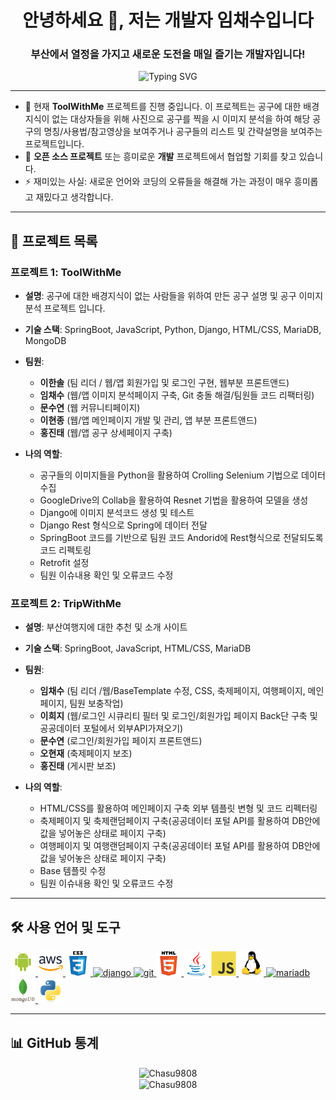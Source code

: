 <h1 align="center">안녕하세요 👋, 저는 개발자 임채수입니다</h1>
<h3 align="center">부산에서 열정을 가지고 새로운 도전을 매일 즐기는 개발자입니다!</h3>

<p align="center">
  <img src="https://readme-typing-svg.herokuapp.com?font=Roboto&color=00C0FF&size=22&center=true&vCenter=true&lines=제+GitHub+프로필에+오신+것을+환영합니다!;매일+새로운+것을+배우며;재밌는+프로젝트협업을+기대합니다!" alt="Typing SVG" />
</p>

---

- 🔭 현재 **ToolWithMe** 프로젝트를 진행 중입니다. 이 프로젝트는 공구에 대한 배경지식이 없는 대상자들을 위해 사진으로 공구를 찍을 시
  이미지 분석을 하여 해당 공구의 명칭/사용법/참고영상을 보여주거나 공구들의 리스트 및 간략설명을 보여주는 프로젝트입니다.
- 👯 **오픈 소스 프로젝트** 또는 흥미로운 **개발** 프로젝트에서 협업할 기회를 찾고 있습니다.
- ⚡ 재미있는 사실: 새로운 언어와 코딩의 오류들을 해결해 가는 과정이 매우 흥미롭고 재밌다고 생각합니다.

---

<h2>💼 프로젝트 목록</h2>

### 프로젝트 1: **ToolWithMe**
- **설명**: 공구에 대한 배경지식이 없는 사람들을 위하여 만든 공구 설명 및 공구 이미지 분석 프로젝트 입니다.
- **기술 스택**: SpringBoot, JavaScript, Python, Django, HTML/CSS, MariaDB, MongoDB
- **팀원**:
  - **이한솔** (팀 리더 / 웹/앱 회원가입 및 로그인 구현, 웹부분 프론트앤드)
  - **임채수** (웹/앱 이미지 분석페이지 구축, Git 충돌 해결/팀원들 코드 리팩터링)
  - **문수연** (웹 커뮤니티페이지)
  - **이현종** (웹/앱 메인페이지 개발 및 관리, 앱 부분 프론트앤드)
  - **홍진태** (웹/앱 공구 상세페이지 구축)
  
- **나의 역할**:
  - 공구들의 이미지들을 Python을 활용하여 Crolling Selenium 기법으로 데이터 수집 
  - GoogleDrive의 Collab을 활용하여 Resnet 기법을 활용하여 모델을 생성
  - Django에 이미지 분석코드 생성 및 테스트
  - Django Rest 형식으로 Spring에 데이터 전달
  - SpringBoot 코드를 기반으로 팀원 코드 Andorid에 Rest형식으로 전달되도록 코드 리펙토링
  - Retrofit 설정
  - 팀원 이슈내용 확인 및 오류코드 수정
 
### 프로젝트 2: **TripWithMe**
- **설명**: 부산여행지에 대한 추천 및 소개 사이트
- **기술 스택**: SpringBoot, JavaScript, HTML/CSS, MariaDB
- **팀원**:
  - **임채수** (팀 리더 /웹/BaseTemplate 수정, CSS, 축제페이지, 여행페이지, 메인페이지, 팀원 보충작업)
  - **이희지** (웹/로그인 시큐리티 필터 및 로그인/회원가입 페이지 Back단 구축 및 공공데이터 포털에서 외부API가져오기)
  - **문수연** (로그인/회원가입 페이지 프론트앤드)
  - **오현재** (축제페이지 보조)
  - **홍진태** (게시판 보조)
  
- **나의 역할**:
  - HTML/CSS를 활용하여 메인페이지 구축 외부 템플릿 변형 및 코드 리펙터링
  - 축제페이지 및 축제랜덤페이지 구축(공공데이터 포털 API를 활용하여 DB안에 값을 넣어놓은 상태로 페이지 구축)
  - 여행페이지 및 여행랜덤페이지 구축(공공데이터 포털 API를 활용하여 DB안에 값을 넣어놓은 상태로 페이지 구축)
  - Base 템플릿 수정 
  - 팀원 이슈내용 확인 및 오류코드 수정

---

<h2>🛠 사용 언어 및 도구</h2>
<p align="left"> 
  <a href="https://developer.android.com" target="_blank" rel="noreferrer"> <img src="https://raw.githubusercontent.com/devicons/devicon/master/icons/android/android-original-wordmark.svg" alt="android" width="40" height="40"/> </a>
  <a href="https://aws.amazon.com" target="_blank" rel="noreferrer"> <img src="https://raw.githubusercontent.com/devicons/devicon/master/icons/amazonwebservices/amazonwebservices-original-wordmark.svg" alt="aws" width="40" height="40"/> </a> 
  <a href="https://www.w3schools.com/css/" target="_blank" rel="noreferrer"> <img src="https://raw.githubusercontent.com/devicons/devicon/master/icons/css3/css3-original-wordmark.svg" alt="css3" width="40" height="40"/> </a> 
  <a href="https://www.djangoproject.com/" target="_blank" rel="noreferrer"> <img src="https://cdn.worldvectorlogo.com/logos/django.svg" alt="django" width="40" height="40"/> </a> 
  <a href="https://git-scm.com/" target="_blank" rel="noreferrer"> <img src="https://www.vectorlogo.zone/logos/git-scm/git-scm-icon.svg" alt="git" width="40" height="40"/> </a> 
  <a href="https://www.w3.org/html/" target="_blank" rel="noreferrer"> <img src="https://raw.githubusercontent.com/devicons/devicon/master/icons/html5/html5-original-wordmark.svg" alt="html5" width="40" height="40"/> </a> 
  <a href="https://www.java.com" target="_blank" rel="noreferrer"> <img src="https://raw.githubusercontent.com/devicons/devicon/master/icons/java/java-original.svg" alt="java" width="40" height="40"/> </a> 
  <a href="https://developer.mozilla.org/en-US/docs/Web/JavaScript" target="_blank" rel="noreferrer"> <img src="https://raw.githubusercontent.com/devicons/devicon/master/icons/javascript/javascript-original.svg" alt="javascript" width="40" height="40"/> </a> 
  <a href="https://www.linux.org/" target="_blank" rel="noreferrer"> <img src="https://raw.githubusercontent.com/devicons/devicon/master/icons/linux/linux-original.svg" alt="linux" width="40" height="40"/> </a> 
  <a href="https://mariadb.org/" target="_blank" rel="noreferrer"> <img src="https://www.vectorlogo.zone/logos/mariadb/mariadb-icon.svg" alt="mariadb" width="40" height="40"/> </a> 
  <a href="https://www.mongodb.com/" target="_blank" rel="noreferrer"> <img src="https://raw.githubusercontent.com/devicons/devicon/master/icons/mongodb/mongodb-original-wordmark.svg" alt="mongodb" width="40" height="40"/> </a> 
  <a href="https://www.python.org" target="_blank" rel="noreferrer"> <img src="https://raw.githubusercontent.com/devicons/devicon/master/icons/python/python-original.svg" alt="python" width="40" height="40"/> </a> 
</p>

---

<h2>📊 GitHub 통계</h2>
<p align="center">
  <img align="center" src="https://github-readme-stats.vercel.app/api?username=Chasu9808&show_icons=true&locale=kr" alt="Chasu9808" />
  <br />
  <img align="center" src="https://github-readme-streak-stats.herokuapp.com/?user=Chasu9808&locale=kr" alt="Chasu9808" />
</p>
